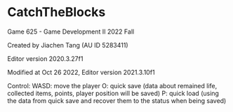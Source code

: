 # CatchTheBlocks

Game 625 - Game Development II
2022 Fall



Created by Jiachen Tang (AU ID 5283411)

Editor version 2020.3.27f1

Modified at Oct 26 2022,
Editor version 2021.3.10f1

Control:
WASD: move the player
O: quick save (data about remained life, collected items, points, player position will be saved)
P: quick load (using the data from quick save and recover them to the status when being saved)
